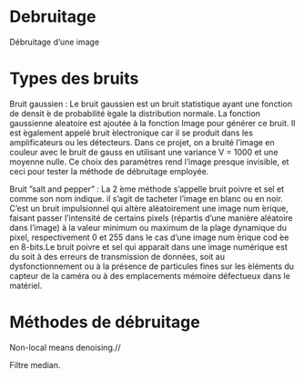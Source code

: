 # Debruitage
Débruitage d’une image

# Types des bruits
Bruit gaussien :
Le bruit gaussien est un bruit statistique ayant une fonction de densit ́e de probabilité  ́egale  la distribution normale. 
La fonction gaussienne aleatoire est ajoutée à la fonction Image pour générer ce bruit. Il est  ́egalement appelé bruit  ́electronique car il se produit dans les amplificateurs ou les détecteurs.
Dans ce projet, on a bruité l’image en couleur avec le bruit de gauss en utilisant une variance V = 1000 et une moyenne nulle. Ce choix des paramètres
rend l’image presque invisible, et ceci pour tester la méthode de débruitage employée.

Bruit ”salt and pepper” :
La 2  ́eme méthode s’appelle bruit poivre et sel et comme son nom indique.
il s’agit de tacheter l’image en blanc ou en noir. C’est un bruit impulsionnel qui altère aléatoirement une image num ́erique, faisant passer l’intensité
de certains pixels (répartis d’une manière aléatoire dans l’image) à la valeur minimum ou maximum de la plage dynamique du pixel, respectivement 0 et
255 dans le cas d’une image num ́erique cod ́ee en 8-bits.Le bruit poivre et sel qui apparait dans une image numérique est du soit à des erreurs de transmission de données, soit au dysfonctionnement ou à la présence de particules fines sur les  ́eléments du capteur de la caméra ou à des emplacements mémoire défectueux dans le matériel.

# Méthodes de débruitage
Non-local means denoising.//

Filtre median.
